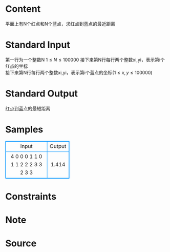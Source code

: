 
# Content

平面上有N个红点和N个蓝点，求红点到蓝点的最近距离

# Standard Input

第一行为一个整数N  $1\le N \le 100000$
接下来第N行每行两个整数xi,yi，表示第i个红点的坐标  
接下来第N行每行两个整数xi,yi，表示第i个蓝点的坐标($1\le x,y \le 100000$)

# Standard Output

红点到蓝点的最短距离

# Samples

<style>
        table,table tr th, table tr td { border:1px solid #0094ff; }
        table { width: 200px; min-height: 25px; line-height: 25px; text-align: center; border-collapse: collapse;}   
    </style>
<table>
	<tr>
		<td>Input</td>
		<td>Output</td>
	</tr>
<tr><td>4
0 0
0 1
1 0
1 1
2 2
2 3
3 2
3 3
</td><td>1.414</td></tr></table>


# Constraints



# Note



# Source


